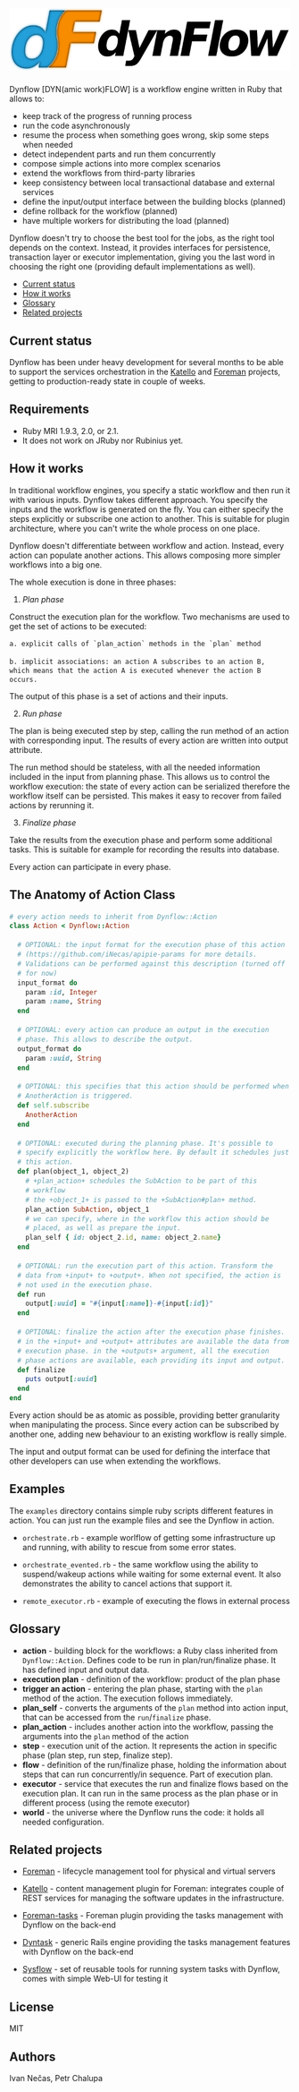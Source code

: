![Dynflow](doc/images/logo.png)
=======

Dynflow [DYN(amic work)FLOW] is a workflow engine
written in Ruby that allows to:

* keep track of the progress of running process
* run the code asynchronously
* resume the process when something goes wrong, skip some steps when needed
* detect independent parts and run them concurrently
* compose simple actions into more complex scenarios
* extend the workflows from third-party libraries
* keep consistency between local transactional database and
  external services
* define the input/output interface between the building blocks (planned)
* define rollback for the workflow (planned)
* have multiple workers for distributing the load (planned)

Dynflow doesn't try to choose the best tool for the jobs, as the right
tool depends on the context. Instead, it provides interfaces for
persistence, transaction layer or executor implementation, giving you
the last word in choosing the right one (providing default
implementations as well).

* [Current status](#current-status)
* [How it works](#how-it-works)
* [Glossary](#glossary)
* [Related projects](#related-projects)

Current status
--------------

Dynflow has been under heavy development for several months to be able
to support the services orchestration in the
[Katello](http://katello.org) and [Foreman](http://theforeman.org/)
projects, getting to production-ready state in couple of weeks.

Requirements
------------

-   Ruby MRI 1.9.3, 2.0, or 2.1.
-   It does not work on JRuby nor Rubinius yet.

How it works
------------

In traditional workflow engines, you specify a static workflow and
then run it with various inputs. Dynflow takes different approach.
You specify the inputs and the workflow is generated on the fly. You
can either specify the steps explicitly or subscribe one action to
another. This is suitable for plugin architecture, where you can't
write the whole process on one place.

Dynflow doesn't differentiate between workflow and action. Instead,
every action can populate another actions. This allows composing
more simpler workflows into a big one.

The whole execution is done in three phases:

1. *Plan phase*

  Construct the execution plan for the workflow. Two mechanisms are
  used to get the set of actions to be executed:

    a. explicit calls of `plan_action` methods in the `plan` method

    b. implicit associations: an action A subscribes to an action B,
    which means that the action A is executed whenever the action B
    occurs.

The output of this phase is a set of actions and their inputs.

2. *Run phase*

  The plan is being executed step by step, calling the run method of
  an action with corresponding input. The results of every action are
  written into output attribute.

  The run method should be stateless, with all the needed information
  included in the input from planning phase. This allows us to
  control the workflow execution: the state of every action can be
  serialized therefore the workflow itself can be persisted. This makes
  it easy to recover from failed actions by rerunning it.

3. *Finalize phase*

  Take the results from the execution phase and perform some additional
  tasks. This is suitable for example for recording the results into
  database.

Every action can participate in every phase.

The Anatomy of Action Class
---------------------------

```ruby
# every action needs to inherit from Dynflow::Action
class Action < Dynflow::Action

  # OPTIONAL: the input format for the execution phase of this action
  # (https://github.com/iNecas/apipie-params for more details.
  # Validations can be performed against this description (turned off
  # for now)
  input_format do
    param :id, Integer
    param :name, String
  end

  # OPTIONAL: every action can produce an output in the execution
  # phase. This allows to describe the output.
  output_format do
    param :uuid, String
  end

  # OPTIONAL: this specifies that this action should be performed when
  # AnotherAction is triggered.
  def self.subscribe
    AnotherAction
  end

  # OPTIONAL: executed during the planning phase. It's possible to
  # specify explicitly the workflow here. By default it schedules just
  # this action.
  def plan(object_1, object_2)
    # +plan_action+ schedules the SubAction to be part of this
    # workflow
    # the +object_1+ is passed to the +SubAction#plan+ method.
    plan_action SubAction, object_1
    # we can specify, where in the workflow this action should be
    # placed, as well as prepare the input.
    plan_self { id: object_2.id, name: object_2.name}
  end

  # OPTIONAL: run the execution part of this action. Transform the
  # data from +input+ to +output+. When not specified, the action is
  # not used in the execution phase.
  def run
    output[:uuid] = "#{input[:name]}-#{input[:id]}"
  end

  # OPTIONAL: finalize the action after the execution phase finishes.
  # in the +input+ and +output+ attributes are available the data from
  # execution phase. in the +outputs+ argument, all the execution
  # phase actions are available, each providing its input and output.
  def finalize
    puts output[:uuid]
  end
end
```
Every action should be as atomic as possible, providing better
granularity when manipulating the process. Since every action can be
subscribed by another one, adding new behaviour to an existing
workflow is really simple.

The input and output format can be used for defining the interface
that other developers can use when extending the workflows.

Examples
--------

The `examples` directory contains simple ruby scripts different
features in action. You can just run the example files and see the Dynflow
in action.

* `orchestrate.rb` - example worlflow of getting some infrastructure
  up and running, with ability to rescue from some error states.

* `orchestrate_evented.rb` - the same workflow using the ability to
  suspend/wakeup actions while waiting for some external event.
  It also demonstrates the ability to cancel actions that support it.

* `remote_executor.rb` - example of executing the flows in external
  process


Glossary
--------

* **action** - building block for the workflows: a Ruby class
    inherited from `Dynflow::Action`. Defines code to be run in
    plan/run/finalize phase. It has defined input and output data.
* **execution plan** - definition of the workflow: product of the plan
    phase
* **trigger an action** - entering the plan phase, starting with the
    `plan` method of the action. The execution follows immediately.
* **plan_self** - converts the arguments of the `plan` method into
    action input, that can be accessed from the `run`/`finalize`
    phase.
* **plan_action** - includes another action into the workflow, passing
    the arguments into the `plan` method of the action
* **step** - execution unit of the action. It represents the action in
    specific phase (plan step, run step, finalize step).
* **flow** - definition of the run/finalize phase, holding the
    information about steps that can run concurrently/in sequence.
    Part of execution plan.
* **executor** - service that executes the run and finalize flows
    based on the execution plan. It can run in the same process as the
    plan phase or in different process (using the remote executor)
* **world** - the universe where the Dynflow runs the code: it holds
    all needed configuration.

Related projects
----------------

* [Foreman](http://theforeman.org) - lifecycle management tool for
  physical and virtual servers

* [Katello](http://katello.org) - content management plugin for
  Foreman: integrates couple of REST services for managing the
  software updates in the infrastructure.

* [Foreman-tasks](https://github.com/iNecas/foreman-tasks) - Foreman
  plugin providing the tasks management with Dynflow on the back-end

* [Dyntask](https://github.com/iNecas/dyntask) - generic Rails engine
  providing the tasks management features with Dynflow on the back-end

* [Sysflow](https://github.com/iNecas/sysflow) - set of reusable tools
   for running system tasks with Dynflow, comes with simple Web-UI for
   testing it

License
-------

MIT

Authors
-------

Ivan Nečas, Petr Chalupa
